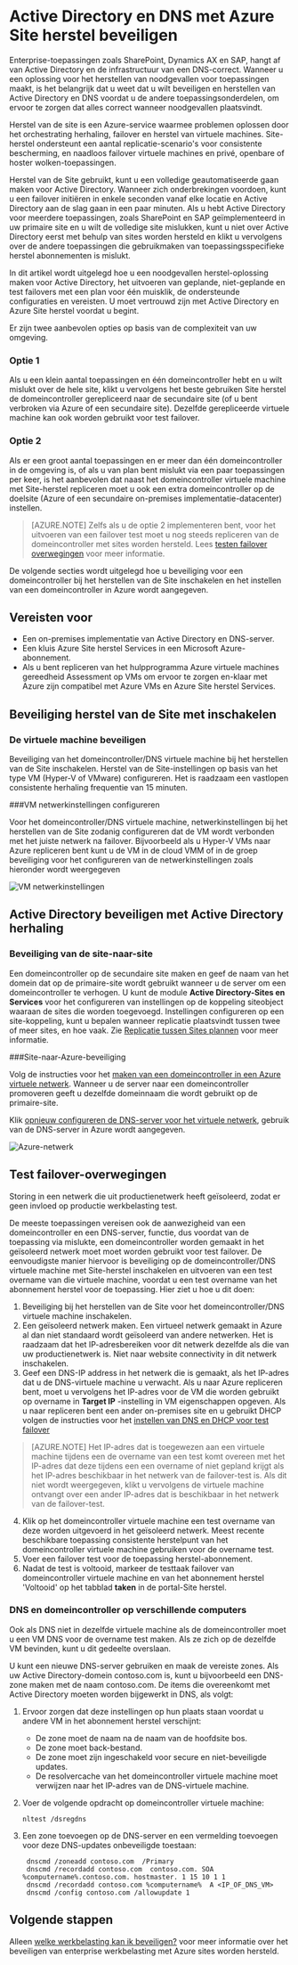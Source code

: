 <properties
    pageTitle="Active Directory en DNS met Azure Site herstel beveiligen | Microsoft Azure"
    description="In dit artikel wordt beschreven hoe u een noodgevallen herstel-oplossing implementeert voor Active Directory met behulp van Azure sites worden hersteld."
    services="site-recovery"
    documentationCenter=""
    authors="prateek9us"
    manager="abhiag"
    editor=""/>

<tags
    ms.service="site-recovery"
    ms.devlang="na"
    ms.topic="article"
    ms.tgt_pltfrm="na"
    ms.workload="storage-backup-recovery"
    ms.date="08/31/2016"
    ms.author="pratshar"/>

# <a name="protect-active-directory-and-dns-with-azure-site-recovery"></a>Active Directory en DNS met Azure Site herstel beveiligen

Enterprise-toepassingen zoals SharePoint, Dynamics AX en SAP, hangt af van Active Directory en de infrastructuur van een DNS-correct. Wanneer u een oplossing voor het herstellen van noodgevallen voor toepassingen maakt, is het belangrijk dat u weet dat u wilt beveiligen en herstellen van Active Directory en DNS voordat u de andere toepassingsonderdelen, om ervoor te zorgen dat alles correct wanneer noodgevallen plaatsvindt.

Herstel van de site is een Azure-service waarmee problemen oplossen door het orchestrating herhaling, failover en herstel van virtuele machines. Site-herstel ondersteunt een aantal replicatie-scenario's voor consistente bescherming, en naadloos failover virtuele machines en privé, openbare of hoster wolken-toepassingen.

Herstel van de Site gebruikt, kunt u een volledige geautomatiseerde gaan maken voor Active Directory. Wanneer zich onderbrekingen voordoen, kunt u een failover initiëren in enkele seconden vanaf elke locatie en Active Directory aan de slag gaan in een paar minuten. Als u hebt Active Directory voor meerdere toepassingen, zoals SharePoint en SAP geïmplementeerd in uw primaire site en u wilt de volledige site mislukken, kunt u niet over Active Directory eerst met behulp van sites worden hersteld en klikt u vervolgens over de andere toepassingen die gebruikmaken van toepassingsspecifieke herstel abonnementen is mislukt.

In dit artikel wordt uitgelegd hoe u een noodgevallen herstel-oplossing maken voor Active Directory, het uitvoeren van geplande, niet-geplande en test failovers met een plan voor één muisklik, de ondersteunde configuraties en vereisten.  U moet vertrouwd zijn met Active Directory en Azure Site herstel voordat u begint.

Er zijn twee aanbevolen opties op basis van de complexiteit van uw omgeving.

### <a name="option-1"></a>Optie 1

Als u een klein aantal toepassingen en één domeincontroller hebt en u wilt mislukt over de hele site, klikt u vervolgens het beste gebruiken Site herstel de domeincontroller gerepliceerd naar de secundaire site (of u bent verbroken via Azure of een secundaire site). Dezelfde gerepliceerde virtuele machine kan ook worden gebruikt voor test failover.

### <a name="option-2"></a>Optie 2

Als er een groot aantal toepassingen en er meer dan één domeincontroller in de omgeving is, of als u van plan bent mislukt via een paar toepassingen per keer, is het aanbevolen dat naast het domeincontroller virtuele machine met Site-herstel repliceren moet u ook een extra domeincontroller op de doelsite (Azure of een secundaire on-premises implementatie-datacenter) instellen.

>[AZURE.NOTE] Zelfs als u de optie 2 implementeren bent, voor het uitvoeren van een failover test moet u nog steeds repliceren van de domeincontroller met sites worden hersteld. Lees [testen failover overwegingen](#considerations-for-test-failover) voor meer informatie.


De volgende secties wordt uitgelegd hoe u beveiliging voor een domeincontroller bij het herstellen van de Site inschakelen en het instellen van een domeincontroller in Azure wordt aangegeven.


## <a name="prerequisites"></a>Vereisten voor

- Een on-premises implementatie van Active Directory en DNS-server.
- Een kluis Azure Site herstel Services in een Microsoft Azure-abonnement.
- Als u bent repliceren van het hulpprogramma Azure virtuele machines gereedheid Assessment op VMs om ervoor te zorgen en-klaar met Azure zijn compatibel met Azure VMs en Azure Site herstel Services.


## <a name="enable-protection-using-site-recovery"></a>Beveiliging herstel van de Site met inschakelen


### <a name="protect-the-virtual-machine"></a>De virtuele machine beveiligen

Beveiliging van het domeincontroller/DNS virtuele machine bij het herstellen van de Site inschakelen. Herstel van de Site-instellingen op basis van het type VM (Hyper-V of VMware) configureren. Het is raadzaam een vastlopen consistente herhaling frequentie van 15 minuten.

###<a name="configure-virtual-machine-network-settings"></a>VM netwerkinstellingen configureren

Voor het domeincontroller/DNS virtuele machine, netwerkinstellingen bij het herstellen van de Site zodanig configureren dat de VM wordt verbonden met het juiste netwerk na failover. Bijvoorbeeld als u Hyper-V VMs naar Azure repliceren bent kunt u de VM in de cloud VMM of in de groep beveiliging voor het configureren van de netwerkinstellingen zoals hieronder wordt weergegeven

![VM netwerkinstellingen](./media/site-recovery-active-directory/VM-Network-Settings.png)

## <a name="protect-active-directory-with-active-directory-replication"></a>Active Directory beveiligen met Active Directory herhaling

### <a name="site-to-site-protection"></a>Beveiliging van de site-naar-site

Een domeincontroller op de secundaire site maken en geef de naam van het domein dat op de primaire-site wordt gebruikt wanneer u de server om een domeincontroller te verhogen. U kunt de module **Active Directory-Sites en Services** voor het configureren van instellingen op de koppeling siteobject waaraan de sites die worden toegevoegd. Instellingen configureren op een site-koppeling, kunt u bepalen wanneer replicatie plaatsvindt tussen twee of meer sites, en hoe vaak. Zie [Replicatie tussen Sites plannen](https://technet.microsoft.com/library/cc731862.aspx) voor meer informatie.

###<a name="site-to-azure-protection"></a>Site-naar-Azure-beveiliging

Volg de instructies voor het [maken van een domeincontroller in een Azure virtuele netwerk](../active-directory/active-directory-install-replica-active-directory-domain-controller.md). Wanneer u de server naar een domeincontroller promoveren geeft u dezelfde domeinnaam die wordt gebruikt op de primaire-site.

Klik [opnieuw configureren de DNS-server voor het virtuele netwerk](../active-directory/active-directory-install-replica-active-directory-domain-controller.md#reconfigure-dns-server-for-the-virtual-network), gebruik van de DNS-server in Azure wordt aangegeven.

![Azure-netwerk](./media/site-recovery-active-directory/azure-network.png)

## <a name="test-failover-considerations"></a>Test failover-overwegingen

Storing in een netwerk die uit productienetwerk heeft geïsoleerd, zodat er geen invloed op productie werkbelasting test.

De meeste toepassingen vereisen ook de aanwezigheid van een domeincontroller en een DNS-server, functie, dus voordat van de toepassing via mislukte, een domeincontroller worden gemaakt in het geïsoleerd netwerk moet moet worden gebruikt voor test failover. De eenvoudigste manier hiervoor is beveiliging op de domeincontroller/DNS virtuele machine met Site-herstel inschakelen en uitvoeren van een test overname van die virtuele machine, voordat u een test overname van het abonnement herstel voor de toepassing. Hier ziet u hoe u dit doen:

1. Beveiliging bij het herstellen van de Site voor het domeincontroller/DNS virtuele machine inschakelen.
2. Een geïsoleerd netwerk maken. Een virtueel netwerk gemaakt in Azure al dan niet standaard wordt geïsoleerd van andere netwerken. Het is raadzaam dat het IP-adresbereiken voor dit netwerk dezelfde als die van uw productienetwerk is. Niet naar website connectivity in dit netwerk inschakelen.
3. Geef een DNS-IP address in het netwerk die is gemaakt, als het IP-adres dat u de DNS-virtuele machine u verwacht. Als u naar Azure repliceren bent, moet u vervolgens het IP-adres voor de VM die worden gebruikt op overname in **Target IP** -instelling in VM eigenschappen opgeven. Als u naar repliceren bent een ander on-premises site en u gebruikt DHCP volgen de instructies voor het [instellen van DNS en DHCP voor test failover](site-recovery-failover.md#prepare-dhcp)

>[AZURE.NOTE] Het IP-adres dat is toegewezen aan een virtuele machine tijdens een de overname van een test komt overeen met het IP-adres dat deze tijdens een een overname of niet gepland krijgt als het IP-adres beschikbaar in het netwerk van de failover-test is. Als dit niet wordt weergegeven, klikt u vervolgens de virtuele machine ontvangt over een ander IP-adres dat is beschikbaar in het netwerk van de failover-test.

4. Klik op het domeincontroller virtuele machine een test overname van deze worden uitgevoerd in het geïsoleerd netwerk. Meest recente beschikbare toepassing consistente herstelpunt van het domeincontroller virtuele machine gebruiken voor de overname test. 
5. Voer een failover test voor de toepassing herstel-abonnement.
6. Nadat de test is voltooid, markeer de testtaak failover van domeincontroller virtuele machine en van het abonnement herstel 'Voltooid' op het tabblad **taken** in de portal-Site herstel.

### <a name="dns-and-domain-controller-on-different-machines"></a>DNS en domeincontroller op verschillende computers

Ook als DNS niet in dezelfde virtuele machine als de domeincontroller moet u een VM DNS voor de overname test maken. Als ze zich op de dezelfde VM bevinden, kunt u dit gedeelte overslaan.

U kunt een nieuwe DNS-server gebruiken en maak de vereiste zones. Als uw Active Directory-domein contoso.com is, kunt u bijvoorbeeld een DNS-zone maken met de naam contoso.com. De items die overeenkomt met Active Directory moeten worden bijgewerkt in DNS, als volgt:

1. Ervoor zorgen dat deze instellingen op hun plaats staan voordat u andere VM in het abonnement herstel verschijnt:

    - De zone moet de naam na de naam van de hoofdsite bos.
    - De zone moet back-bestand.
    - De zone moet zijn ingeschakeld voor secure en niet-beveiligde updates.
    - De resolvercache van het domeincontroller virtuele machine moet verwijzen naar het IP-adres van de DNS-virtuele machine.

2. Voer de volgende opdracht op domeincontroller virtuele machine:

    `nltest /dsregdns`

3. Een zone toevoegen op de DNS-server en een vermelding toevoegen voor deze DNS-updates onbeveiligde toestaan:

        dnscmd /zoneadd contoso.com  /Primary
        dnscmd /recordadd contoso.com  contoso.com. SOA %computername%.contoso.com. hostmaster. 1 15 10 1 1
        dnscmd /recordadd contoso.com %computername%  A <IP_OF_DNS_VM>
        dnscmd /config contoso.com /allowupdate 1


## <a name="next-steps"></a>Volgende stappen

Alleen [welke werkbelasting kan ik beveiligen?](../site-recovery/site-recovery-workload.md) voor meer informatie over het beveiligen van enterprise werkbelasting met Azure sites worden hersteld.
